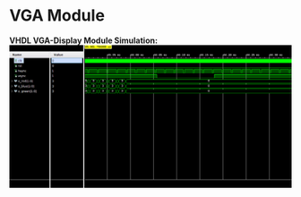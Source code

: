 # VGA Module

**VHDL VGA-Display Module Simulation:**
![simulation](https://github.com/djcopley/vga_module/blob/master/assets/simulation.png?raw=true)
